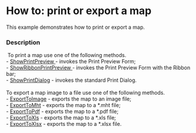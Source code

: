 # How to: print or export a map


This example demonstrates how to print or export a map.


<h3>Description</h3>

<p>&nbsp;To print a map use one of the following methods.<br />- <a href="https://documentation.devexpress.dev/#WindowsForms/DevExpressXtraMapMapControl_ShowPrintPreviewtopic">ShowPrintPreview </a>- invokes the Print Preview Form;<br />-&nbsp;<a href="https://documentation.devexpress.dev/#WindowsForms/DevExpressXtraMapMapControl_ShowRibbonPrintPreviewtopic">ShowRibbonPrintPreview </a>- invokes the Print Preview Form with the Ribbon bar;<br />-&nbsp;<a href="https://documentation.devexpress.dev/#WindowsForms/DevExpressXtraMapMapControl_ShowPrintDialogtopic">ShowPrintDialog</a> - invokes the standard Print Dialog.<br /><br />To export a map image to a file use one of the following methods.<br />- <a href="https://documentation.devexpress.dev//#WindowsForms/DevExpressXtraMapMapControl_ExportToImagetopic">ExportToImage</a>&nbsp;- exports the map to an image file;<br />- <a href="https://documentation.devexpress.dev/#WindowsForms/DevExpressXtraMapMapControl_ExportToMhttopic">ExportToMht</a>&nbsp;- exports the map to a&nbsp;*.mht&nbsp;file;<br />- <a href="https://documentation.devexpress.dev/#WindowsForms/DevExpressXtraMapMapControl_ExportToPdftopic">ExportToPdf</a>&nbsp;- exports the map to a *.pdf file;<br />- <a href="https://documentation.devexpress.dev/#WindowsForms/DevExpressXtraMapMapControl_ExportToXlstopic">ExportToXls</a>&nbsp;- exports the map to a *.xls file;<br />- <a href="https://documentation.devexpress.dev/#WindowsForms/DevExpressXtraMapMapControl_ExportToXlsxtopic">ExportToXlsx</a>&nbsp;- exports the map to a *.xlsx&nbsp;file.</p>

<br/>



